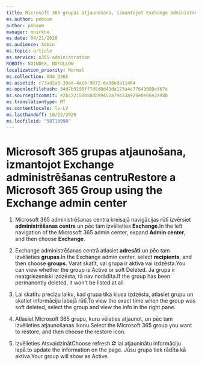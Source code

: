 ```yaml
---
title: Microsoft 365 grupas atjaunošana, izmantojot Exchange administrēšanas centru
ms.author: pebaum
author: pebaum
manager: mnirkhe
ms.date: 04/21/2020
ms.audience: Admin
ms.topic: article
ms.service: o365-administration
ROBOTS: NOINDEX, NOFOLLOW
localization_priority: Normal
ms.collection: Adm_O365
ms.assetid: c73ad2a3-39ed-4acb-9872-6a38eda11464
ms.openlocfilehash: 34d7b9195ff7d8d8d43da173a4c77643080ef67e
ms.sourcegitcommit: e2bc22150b58db99452a79b33a926e0e66e2a98b
ms.translationtype: MT
ms.contentlocale: lv-LV
ms.lasthandoff: 10/22/2020
ms.locfileid: "50713998"
---
```

# <a name="restore-a-microsoft-365-group-using-the-exchange-admin-center"></a><span data-ttu-id="779e6-102">Microsoft 365 grupas atjaunošana, izmantojot Exchange administrēšanas centru</span><span class="sxs-lookup"><span data-stu-id="779e6-102">Restore a Microsoft 365 Group using the Exchange admin center</span></span>

1. <span data-ttu-id="779e6-103">Microsoft 365 administrēšanas centra kreisajā navigācijas rūtī izvērsiet **administrēšanas centrs** un pēc tam izvēlieties **Exchange**.</span><span class="sxs-lookup"><span data-stu-id="779e6-103">In the left navigation of the Microsoft 365 admin center, expand **Admin center**, and then choose **Exchange**.</span></span>
    
2. <span data-ttu-id="779e6-104">Exchange administrēšanas centrā atlasiet **adresāti** un pēc tam izvēlieties **grupas**.</span><span class="sxs-lookup"><span data-stu-id="779e6-104">In the Exchange admin center, select **recipients**, and then choose **groups**.</span></span> <span data-ttu-id="779e6-105">Varat skatīt, vai grupa ir aktīva vai izdzēsta.</span><span class="sxs-lookup"><span data-stu-id="779e6-105">You can view whether the group is Active or soft Deleted.</span></span> <span data-ttu-id="779e6-106">Ja grupa ir neatgriezeniski izdzēsta, tā nav norādīta.</span><span class="sxs-lookup"><span data-stu-id="779e6-106">If the group has been permanently deleted, it won't be listed at all.</span></span>
    
3. <span data-ttu-id="779e6-107">Lai skatītu precīzu laiku, kad grupa tika klusa izdzēsta, atlasiet grupu un skatiet informāciju labajā rūtī.</span><span class="sxs-lookup"><span data-stu-id="779e6-107">To view the exact time when the group was soft deleted, select the group and view the info in the right pane.</span></span>
    
4. <span data-ttu-id="779e6-108">Atlasiet Microsoft 365 grupu, kuru vēlaties atjaunot, un pēc tam izvēlieties atjaunošanas ikonu.</span><span class="sxs-lookup"><span data-stu-id="779e6-108">Select the Microsoft 365 group you want to restore, and then choose the restore icon.</span></span>
    
5. <span data-ttu-id="779e6-109">Izvēlieties Atsvaidzināt</span><span class="sxs-lookup"><span data-stu-id="779e6-109">Choose refresh</span></span> ![Atsvaidzināšanas ikona](media/6464df90-2a91-4c1f-92a6-9a38c7696ac3.gif) <span data-ttu-id="779e6-111">lai atjauninātu informāciju lapā.</span><span class="sxs-lookup"><span data-stu-id="779e6-111">to update the information on the page.</span></span> <span data-ttu-id="779e6-112">Jūsu grupa tiek rādīta kā aktīva.</span><span class="sxs-lookup"><span data-stu-id="779e6-112">Your group will show as Active.</span></span> 
    

